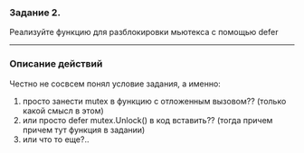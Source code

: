 ### Задание 2. 
Реализуйте функцию для разблокировки мьютекса с помощью defer

--------------------------------------

### Описание действий
Честно не сосвсем понял условие задания, а именно:
1) просто занести mutex в функцию с отложенным вызовом?? (только какой смысл в этом)
2) или просто defer mutex.Unlock() в код вставить?? (тогда причем причем тут функция в задании)
3) или что то еще?..
